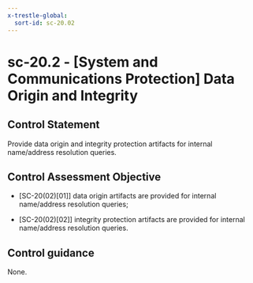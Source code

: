 ```yaml
---
x-trestle-global:
  sort-id: sc-20.02
---
```


# sc-20.2 - \[System and Communications Protection\] Data Origin and Integrity

## Control Statement

Provide data origin and integrity protection artifacts for internal name/address resolution queries.

## Control Assessment Objective

- \[SC-20(02)[01]\] data origin artifacts are provided for internal name/address resolution queries;

- \[SC-20(02)[02]\] integrity protection artifacts are provided for internal name/address resolution queries.

## Control guidance

None.
